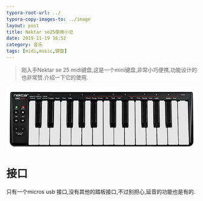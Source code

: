 ```yaml
---
typora-root-url: ../
typora-copy-images-to: ../image
layout: post
title: Nektar se25使用小记
date: 2019-11-19 16:52
category: 音乐
tags: [midi,music,键盘]
---
```




> 刚入手Nektar se 25 midi键盘,这是一个mini键盘,非常小巧便携,功能设计的也非常赞.介绍一下它的使用.

![SE25_Birdseye_72dpi_923px_f](/image/SE25_Birdseye_72dpi_923px_f.png)



# 接口

只有一个micros usb 接口,没有其他的踏板接口,不过别担心,延音的功能也是有的.




